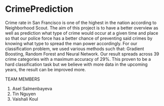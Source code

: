 # CrimePrediction

Crime rate in San Francisco is one of the highest in the nation according to Neighborhood Scout.
 The aim of this project is to have a better overview as well as prediction what type of crime would occur at a given time and place so that our police force has a better chance of preventing said crimes by knowing what type to spread the man power accordingly. 
For our classification problem, we used various methods such that: Gradient Boosting, Random Forest and Neural Network. Our result spreads across 39 crime categories with a maximum accuracy of 29%. 
This proven to be a hard classification task but we believe with more data in the upcoming years, the result can be improved more.

TEAM MEMBERS
1. Asel Salmenbayeva
2. Tin Nguyen
3. Vaishali Koul
